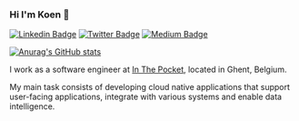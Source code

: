 ### Hi I'm Koen 👋
[![Linkedin Badge](https://img.shields.io/badge/-koen.vinken-blue?style=flat&logo=Linkedin&logoColor=white&link=https://www.linkedin.com/in/koen-vinken/)](https://www.linkedin.com/in/koen-vinken/)
[![Twitter Badge](https://img.shields.io/badge/-@ikoene-1ca0f1?style=flat&labelColor=1ca0f1&logo=twitter&logoColor=white&link=https://twitter.com/ikoene)](https://twitter.com/ikoene)
[![Medium Badge](https://img.shields.io/badge/-@koenvinken-000000?style=flat&labelColor=000000&logo=Medium&link=https://medium.com/@koenvinken)](https://medium.com/@koenvinken)

[![Anurag's GitHub stats](https://github-readme-stats.vercel.app/api?username=ikoene)](https://github.com/ikoene)

I work as a software engineer at [In The Pocket](https://www.inthepocket.com/), located in Ghent, Belgium.

My main task consists of developing cloud native applications that support user-facing applications, integrate with various systems and enable data intelligence.
